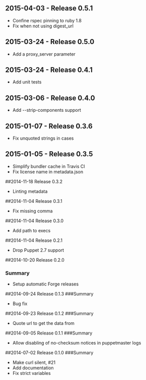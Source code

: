 ## 2015-04-03 - Release 0.5.1

- Confine rspec pinning to ruby 1.8
- Fix when not using digest_url

## 2015-03-24 - Release 0.5.0

- Add a proxy_server parameter

## 2015-03-24 - Release 0.4.1

- Add unit tests

## 2015-03-06 - Release 0.4.0

- Add --strip-components support

## 2015-01-07 - Release 0.3.6

- Fix unquoted strings in cases

## 2015-01-05 - Release 0.3.5

- Simplify bundler cache in Travis CI
- Fix license name in metadata.json

##2014-11-18 Release 0.3.2
- Linting metadata

##2014-11-04 Release 0.3.1
- Fix missing comma

##2014-11-04 Release 0.3.0
- Add path to execs

##2014-11-04 Release 0.2.1
- Drop Puppet 2.7 support

##2014-10-20 Release 0.2.0
### Summary
- Setup automatic Forge releases

##2014-09-24 Release 0.1.3
###Summary
- Bug fix

##2014-09-23 Release 0.1.2
###Summary
- Quote url to get the data from

##2014-09-05 Release 0.1.1
###Summary
- Allow disabling of no-checksum notices in puppetmaster logs

##2014-07-02 Release 0.1.0
###Summary
- Make curl silent, #21
- Add documentation
- Fix strict variables
